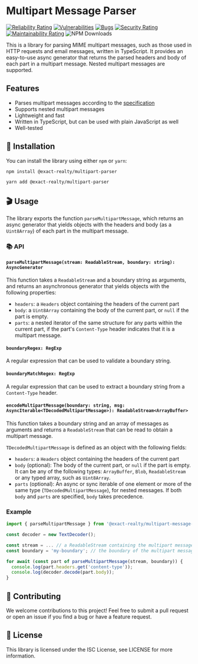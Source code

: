 # Multipart Message Parser

 [![Reliability Rating](https://sonarcloud.io/api/project_badges/measure?project=Exact-Realty_ts-multipart-parser&metric=reliability_rating)](https://sonarcloud.io/summary/new_code?id=Exact-Realty_ts-multipart-parser)
 [![Vulnerabilities](https://sonarcloud.io/api/project_badges/measure?project=Exact-Realty_ts-multipart-parser&metric=vulnerabilities)](https://sonarcloud.io/summary/new_code?id=Exact-Realty_ts-multipart-parser)
 [![Bugs](https://sonarcloud.io/api/project_badges/measure?project=Exact-Realty_ts-multipart-parser&metric=bugs)](https://sonarcloud.io/summary/new_code?id=Exact-Realty_ts-multipart-parser)
 [![Security Rating](https://sonarcloud.io/api/project_badges/measure?project=Exact-Realty_ts-multipart-parser&metric=security_rating)](https://sonarcloud.io/summary/new_code?id=Exact-Realty_ts-multipart-parser)
 [![Maintainability Rating](https://sonarcloud.io/api/project_badges/measure?project=Exact-Realty_ts-multipart-parser&metric=sqale_rating)](https://sonarcloud.io/summary/new_code?id=Exact-Realty_ts-multipart-parser)
 ![NPM Downloads](https://img.shields.io/npm/dw/@exact-realty/multipart-parser?style=flat-square)

This is a library for parsing MIME multipart messages, such as those used in
HTTP requests and email messages, written in TypeScript. It provides an
easy-to-use async generator that returns the parsed headers and body of each
part in a multipart message. Nested multipart messages are supported.

## Features

  * Parses multipart messages according to the
    [specification](https://www.ietf.org/rfc/rfc2046.html#section-5.1)
  * Supports nested multipart messages
  * Lightweight and fast
  * Written in TypeScript, but can be used with plain JavaScript as well
  * Well-tested

## 🚀 Installation

You can install the library using either `npm` or `yarn`:

```sh
npm install @exact-realty/multipart-parser
```

```sh
yarn add @exact-realty/multipart-parser
```

## 🎬 Usage

The library exports the function `parseMultipartMessage`, which returns an async
generator that yields objects with the headers and body (as a `Uint8Array`) of
each part in the multipart message.

### 📚 API

#### `parseMultipartMessage(stream: ReadableStream, boundary: string): AsyncGenerator`

This function takes a `ReadableStream` and a boundary string as arguments, and
returns an asynchronous generator that yields objects with the following
properties:

  * `headers`: a `Headers` object containing the headers of the current part
  * `body`: a `Uint8Array` containing the body of the current part, or `null` if
    the part is empty.
  * `parts`: a nested iterator of the same structure for any parts within the
    current part, if the part's `Content-Type` header indicates that it is a
multipart message.

#### `boundaryRegex: RegExp`

A regular expression that can be used to validate a boundary string.

#### `boundaryMatchRegex: RegExp`

A regular expression that can be used to extract a boundary string from a
`Content-Type` header.

#### `encodeMultipartMessage(boundary: string, msg: AsyncIterable<TDecodedMultipartMessage>): ReadableStream<ArrayBuffer>`

This function takes a boundary string and an array of messages as arguments and returns a `ReadableStream` that can be read to obtain a multipart message.

`TDecodedMultipartMessage` is defined as an object with the following fields:

  * `headers`: a `Headers` object containing the headers of the current part
  * `body` (optional): The body of the current part, or `null` if the part is
     empty. It can be any of the following types: `ArrayBuffer`, `Blob`, `ReadableStream` or any typed array, such as `Uint8Array`.
  * `parts` (optional): An async or sync iterable of one element or more of
     the same type (`TDecodedMultipartMessage`), for nested messages. If both
     `body` and `parts` are specified, `body` takes precedence.

### Example

```js
import { parseMultipartMessage } from '@exact-realty/multipart-message-parser';

const decoder = new TextDecoder();

const stream = ... // a ReadableStream containing the multipart message
const boundary = 'my-boundary'; // the boundary of the multipart message

for await (const part of parseMultipartMessage(stream, boundary)) {
  console.log(part.headers.get('content-type'));
  console.log(decoder.decode(part.body));
}
```

## 🤝 Contributing

We welcome contributions to this project! Feel free to submit a pull request or
open an issue if you find a bug or have a feature request.

## 📄 License

This library is licensed under the ISC License, see LICENSE for more
information.
